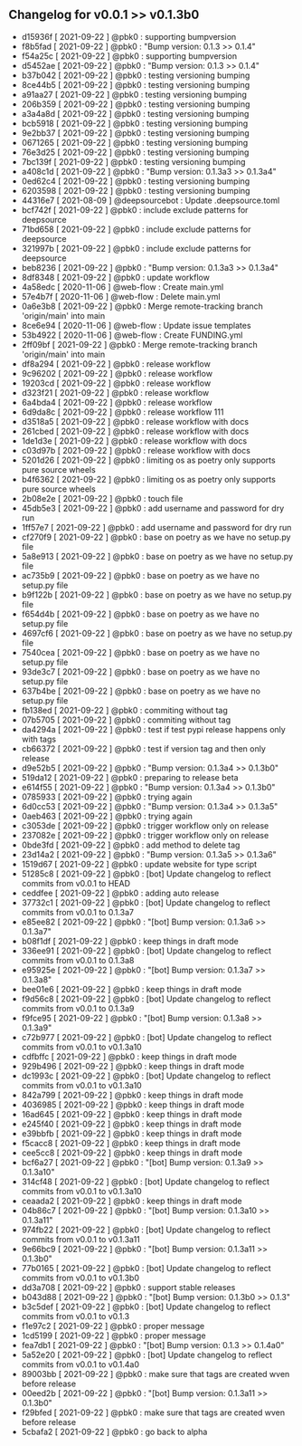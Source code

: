 ## Changelog for v0.0.1 >> v0.1.3b0

+ d15936f [ 2021-09-22 ] @pbk0 : supporting bumpversion
+ f8b5fad [ 2021-09-22 ] @pbk0 : "Bump version: 0.1.3 >> 0.1.4"
+ f54a25c [ 2021-09-22 ] @pbk0 : supporting bumpversion
+ d5452ae [ 2021-09-22 ] @pbk0 : "Bump version: 0.1.3 >> 0.1.4"
+ b37b042 [ 2021-09-22 ] @pbk0 : testing versioning bumping
+ 8ce44b5 [ 2021-09-22 ] @pbk0 : testing versioning bumping
+ a91aa27 [ 2021-09-22 ] @pbk0 : testing versioning bumping
+ 206b359 [ 2021-09-22 ] @pbk0 : testing versioning bumping
+ a3a4a8d [ 2021-09-22 ] @pbk0 : testing versioning bumping
+ bcb5918 [ 2021-09-22 ] @pbk0 : testing versioning bumping
+ 9e2bb37 [ 2021-09-22 ] @pbk0 : testing versioning bumping
+ 0671265 [ 2021-09-22 ] @pbk0 : testing versioning bumping
+ 76e3d25 [ 2021-09-22 ] @pbk0 : testing versioning bumping
+ 7bc139f [ 2021-09-22 ] @pbk0 : testing versioning bumping
+ a408c1d [ 2021-09-22 ] @pbk0 : "Bump version: 0.1.3a3 >> 0.1.3a4"
+ 0ed62c4 [ 2021-09-22 ] @pbk0 : testing versioning bumping
+ 6203598 [ 2021-09-22 ] @pbk0 : testing versioning bumping
+ 44316e7 [ 2021-08-09 ] @deepsourcebot : Update .deepsource.toml
+ bcf742f [ 2021-09-22 ] @pbk0 : include exclude patterns for deepsource
+ 71bd658 [ 2021-09-22 ] @pbk0 : include exclude patterns for deepsource
+ 321997b [ 2021-09-22 ] @pbk0 : include exclude patterns for deepsource
+ beb8236 [ 2021-09-22 ] @pbk0 : "Bump version: 0.1.3a3 >> 0.1.3a4"
+ 8df8348 [ 2021-09-22 ] @pbk0 : update workflow
+ 4a58edc [ 2020-11-06 ] @web-flow : Create main.yml
+ 57e4b7f [ 2020-11-06 ] @web-flow : Delete main.yml
+ 0a6e3b8 [ 2021-09-22 ] @pbk0 : Merge remote-tracking branch 'origin/main' into main
+ 8ce6e94 [ 2020-11-06 ] @web-flow : Update issue templates
+ 53b4922 [ 2020-11-06 ] @web-flow : Create FUNDING.yml
+ 2ff09bf [ 2021-09-22 ] @pbk0 : Merge remote-tracking branch 'origin/main' into main
+ df8a294 [ 2021-09-22 ] @pbk0 : release workflow
+ 9c96202 [ 2021-09-22 ] @pbk0 : release workflow
+ 19203cd [ 2021-09-22 ] @pbk0 : release workflow
+ d323f21 [ 2021-09-22 ] @pbk0 : release workflow
+ 6a4bda4 [ 2021-09-22 ] @pbk0 : release workflow
+ 6d9da8c [ 2021-09-22 ] @pbk0 : release workflow 111
+ d3518a5 [ 2021-09-22 ] @pbk0 : release workflow with docs
+ 261cbed [ 2021-09-22 ] @pbk0 : release workflow with docs
+ 1de1d3e [ 2021-09-22 ] @pbk0 : release workflow with docs
+ c03d97b [ 2021-09-22 ] @pbk0 : release workflow with docs
+ 5201d26 [ 2021-09-22 ] @pbk0 : limiting os as poetry only supports pure source wheels
+ b4f6362 [ 2021-09-22 ] @pbk0 : limiting os as poetry only supports pure source wheels
+ 2b08e2e [ 2021-09-22 ] @pbk0 : touch file
+ 45db5e3 [ 2021-09-22 ] @pbk0 : add username and password for dry run
+ 1ff57e7 [ 2021-09-22 ] @pbk0 : add username and password for dry run
+ cf270f9 [ 2021-09-22 ] @pbk0 : base on poetry as we have no setup.py file
+ 5a8e913 [ 2021-09-22 ] @pbk0 : base on poetry as we have no setup.py file
+ ac735b9 [ 2021-09-22 ] @pbk0 : base on poetry as we have no setup.py file
+ b9f122b [ 2021-09-22 ] @pbk0 : base on poetry as we have no setup.py file
+ f654d4b [ 2021-09-22 ] @pbk0 : base on poetry as we have no setup.py file
+ 4697cf6 [ 2021-09-22 ] @pbk0 : base on poetry as we have no setup.py file
+ 7540cea [ 2021-09-22 ] @pbk0 : base on poetry as we have no setup.py file
+ 93de3c7 [ 2021-09-22 ] @pbk0 : base on poetry as we have no setup.py file
+ 637b4be [ 2021-09-22 ] @pbk0 : base on poetry as we have no setup.py file
+ fb138ed [ 2021-09-22 ] @pbk0 : commiting without tag
+ 07b5705 [ 2021-09-22 ] @pbk0 : commiting without tag
+ da4294a [ 2021-09-22 ] @pbk0 : test if test pypi release happens only with tags
+ cb66372 [ 2021-09-22 ] @pbk0 : test if version tag and then only release
+ d9e52b5 [ 2021-09-22 ] @pbk0 : "Bump version: 0.1.3a4 >> 0.1.3b0"
+ 519da12 [ 2021-09-22 ] @pbk0 : preparing to release beta
+ e614f55 [ 2021-09-22 ] @pbk0 : "Bump version: 0.1.3a4 >> 0.1.3b0"
+ 0785933 [ 2021-09-22 ] @pbk0 : trying again
+ 6d0cc53 [ 2021-09-22 ] @pbk0 : "Bump version: 0.1.3a4 >> 0.1.3a5"
+ 0aeb463 [ 2021-09-22 ] @pbk0 : trying again
+ c3053de [ 2021-09-22 ] @pbk0 : trigger workflow only on release
+ 237082e [ 2021-09-22 ] @pbk0 : trigger workflow only on release
+ 0bde3fd [ 2021-09-22 ] @pbk0 : add method to delete tag
+ 23d14a2 [ 2021-09-22 ] @pbk0 : "Bump version: 0.1.3a5 >> 0.1.3a6"
+ 1519d67 [ 2021-09-22 ] @pbk0 : update website for type script
+ 51285c8 [ 2021-09-22 ] @pbk0 : [bot] Update changelog to reflect commits from v0.0.1 to HEAD
+ ceddfee [ 2021-09-22 ] @pbk0 : adding auto release
+ 37732c1 [ 2021-09-22 ] @pbk0 : [bot] Update changelog to reflect commits from v0.0.1 to 0.1.3a7
+ e85ee82 [ 2021-09-22 ] @pbk0 : "[bot] Bump version: 0.1.3a6 >> 0.1.3a7"
+ b08f1df [ 2021-09-22 ] @pbk0 : keep things in draft mode
+ 336ee91 [ 2021-09-22 ] @pbk0 : [bot] Update changelog to reflect commits from v0.0.1 to 0.1.3a8
+ e95925e [ 2021-09-22 ] @pbk0 : "[bot] Bump version: 0.1.3a7 >> 0.1.3a8"
+ bee01e6 [ 2021-09-22 ] @pbk0 : keep things in draft mode
+ f9d56c8 [ 2021-09-22 ] @pbk0 : [bot] Update changelog to reflect commits from v0.0.1 to 0.1.3a9
+ f9fce95 [ 2021-09-22 ] @pbk0 : "[bot] Bump version: 0.1.3a8 >> 0.1.3a9"
+ c72b977 [ 2021-09-22 ] @pbk0 : [bot] Update changelog to reflect commits from v0.0.1 to v0.1.3a10
+ cdfbffc [ 2021-09-22 ] @pbk0 : keep things in draft mode
+ 929b496 [ 2021-09-22 ] @pbk0 : keep things in draft mode
+ dc1993c [ 2021-09-22 ] @pbk0 : [bot] Update changelog to reflect commits from v0.0.1 to v0.1.3a10
+ 842a799 [ 2021-09-22 ] @pbk0 : keep things in draft mode
+ 4036985 [ 2021-09-22 ] @pbk0 : keep things in draft mode
+ 16ad645 [ 2021-09-22 ] @pbk0 : keep things in draft mode
+ e245f40 [ 2021-09-22 ] @pbk0 : keep things in draft mode
+ e39bbfb [ 2021-09-22 ] @pbk0 : keep things in draft mode
+ f5cacc8 [ 2021-09-22 ] @pbk0 : keep things in draft mode
+ cee5cc8 [ 2021-09-22 ] @pbk0 : keep things in draft mode
+ bcf6a27 [ 2021-09-22 ] @pbk0 : "[bot] Bump version: 0.1.3a9 >> 0.1.3a10"
+ 314cf48 [ 2021-09-22 ] @pbk0 : [bot] Update changelog to reflect commits from v0.0.1 to v0.1.3a10
+ ceaada2 [ 2021-09-22 ] @pbk0 : keep things in draft mode
+ 04b86c7 [ 2021-09-22 ] @pbk0 : "[bot] Bump version: 0.1.3a10 >> 0.1.3a11"
+ 974fb22 [ 2021-09-22 ] @pbk0 : [bot] Update changelog to reflect commits from v0.0.1 to v0.1.3a11
+ 9e66bc9 [ 2021-09-22 ] @pbk0 : "[bot] Bump version: 0.1.3a11 >> 0.1.3b0"
+ 77b0165 [ 2021-09-22 ] @pbk0 : [bot] Update changelog to reflect commits from v0.0.1 to v0.1.3b0
+ dd3a708 [ 2021-09-22 ] @pbk0 : support stable releases
+ b043d88 [ 2021-09-22 ] @pbk0 : "[bot] Bump version: 0.1.3b0 >> 0.1.3"
+ b3c5def [ 2021-09-22 ] @pbk0 : [bot] Update changelog to reflect commits from v0.0.1 to v0.1.3
+ f1e97c2 [ 2021-09-22 ] @pbk0 : proper message
+ 1cd5199 [ 2021-09-22 ] @pbk0 : proper message
+ fea7db1 [ 2021-09-22 ] @pbk0 : "[bot] Bump version: 0.1.3 >> 0.1.4a0"
+ 5a52e20 [ 2021-09-22 ] @pbk0 : [bot] Update changelog to reflect commits from v0.0.1 to v0.1.4a0
+ 89003bb [ 2021-09-22 ] @pbk0 : make sure that tags are created wven before release
+ 00eed2b [ 2021-09-22 ] @pbk0 : "[bot] Bump version: 0.1.3a11 >> 0.1.3b0"
+ f29bfed [ 2021-09-22 ] @pbk0 : make sure that tags are created wven before release
+ 5cbafa2 [ 2021-09-22 ] @pbk0 : go back to alpha